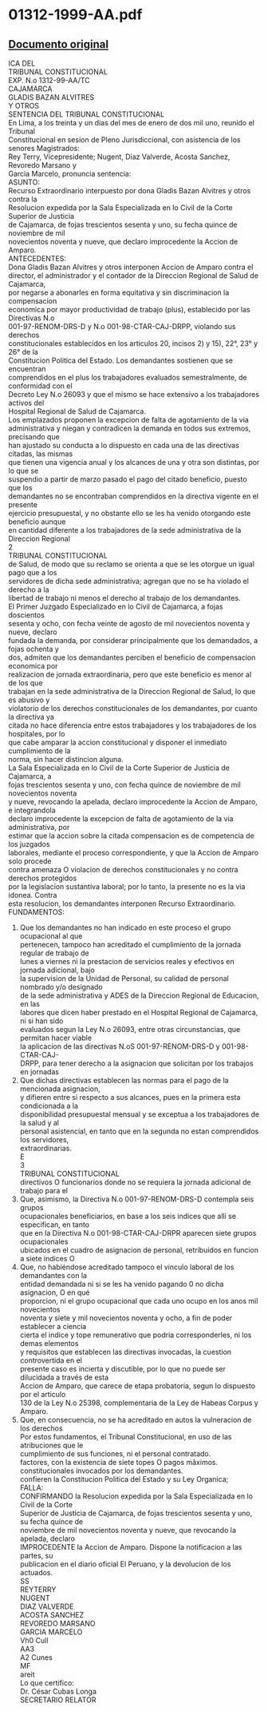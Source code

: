 
01312-1999-AA.pdf
=================
  
[Documento original](https://tc.gob.pe/jurisprudencia/2001/01312-1999-AA.pdf)  
---  
ICA DEL  
TRIBUNAL CONSTITUCIONAL  
EXP. N.o 1312-99-AA/TC  
CAJAMARCA  
GLADIS BAZAN ALVITRES  
Y OTROS  
SENTENCIA DEL TRIBUNAL CONSTITUCIONAL  
En Lima, a los treinta y un dias del mes de enero de dos mil uno, reunido el Tribunal  
Constitucional en sesion de Pleno Jurisdiccional, con asistencia de los senores Magistrados:  
Rey Terry, Vicepresidente; Nugent, Diaz Valverde, Acosta Sanchez, Revoredo Marsano y  
Garcia Marcelo, pronuncia sentencia:  
ASUNTO:  
Recurso Extraordinario interpuesto por dona Gladis Bazan Alvitres y otros contra la  
Resolucion expedida por la Sala Especializada en lo Civil de la Corte Superior de Justicia  
de Cajamarca, de fojas trescientos sesenta y uno, su fecha quince de noviembre de mil  
novecientos noventa y nueve, que declaro improcedente la Accion de Amparo.  
ANTECEDENTES:  
Dona Gladis Bazan Alvitres y otros interponen Accion de Amparo contra el  
director, el administrador y el contador de la Direccion Regional de Salud de Cajamarca,  
por negarse a abonarles en forma equitativa y sin discriminacion la compensacion  
economica por mayor productividad de trabajo (plus), establecido por las Directivas N.o  
001-97-RENOM-DRS-D y N.o 001-98-CTAR-CAJ-DRPP, violando sus derechos  
constitucionales establecidos en los articulos 20, incisos 2) y 15), 22°, 23° y 26° de la  
Constitucion Politica del Estado. Los demandantes sostienen que se encuentran  
comprendidos en el plus los trabajadores evaluados semestralmente, de conformidad con el  
Decreto Ley N.o 26093 y que el mismo se hace extensivo a los trabajadores activos del  
Hospital Regional de Salud de Cajamarca.  
Los emplazados proponen la excepcion de falta de agotamiento de la via  
administrativa y niegan y contradicen la demanda en todos sus extremos, precisando que  
han ajustado su conducta a lo dispuesto en cada una de las directivas citadas, las mismas  
que tienen una vigencia anual y los alcances de una y otra son distintas, por lo que se  
suspendio a partir de marzo pasado el pago del citado beneficio, puesto que los  
demandantes no se encontraban comprendidos en la directiva vigente en el presente  
ejercicio presupuestal, y no obstante ello se les ha venido otorgando este beneficio aunque  
en cantidad diferente a los trabajadores de la sede administrativa de la Direccion Regional  
2  
TRIBUNAL CONSTITUCIONAL  
de Salud, de modo que su reclamo se orienta a que se les otorgue un igual pago que a los  
servidores de dicha sede administrativa; agregan que no se ha violado el derecho a la  
libertad de trabajo ni menos el derecho al trabajo de los demandantes.  
El Primer Juzgado Especializado en lo Civil de Cajamarca, a fojas doscientos  
sesenta y ocho, con fecha veinte de agosto de mil novecientos noventa y nueve, declaro  
fundada la demanda, por considerar principalmente que los demandados, a fojas ochenta y  
dos, admiten que los demandantes perciben el beneficio de compensacion economica por  
realizacion de jornada extraordinaria, pero que este beneficio es menor al de los que  
trabajan en la sede administrativa de la Direccion Regional de Salud, lo que es abusivo y  
violatorio de los derechos constitucionales de los demandantes, por cuanto la directiva ya  
citada no hace diferencia entre estos trabajadores y los trabajadores de los hospitales, por lo  
que cabe amparar la accion constitucional y disponer el inmediato cumplimiento de la  
norma, sin hacer distincion alguna.  
La Sala Especializada en lo Civil de la Corte Superior de Justicia de Cajamarca, a  
fojas trescientos sesenta y uno, con fecha quince de noviembre de mil novecientos noventa  
y nueve, revocando la apelada, declaro improcedente la Accion de Amparo, e integrandola  
declaro improcedente la excepcion de falta de agotamiento de la via administrativa, por  
estimar que la accion sobre la citada compensacion es de competencia de los juzgados  
laborales, mediante el proceso correspondiente, y que la Accion de Amparo solo procede  
contra amenaza O violacion de derechos constitucionales y no contra derechos protegidos  
por la legislacion sustantiva laboral; por lo tanto, la presente no es la via idonea. Contra  
esta resolucion, los demandantes interponen Recurso Extraordinario.  
FUNDAMENTOS:  
1. Que los demandantes no han indicado en este proceso el grupo ocupacional al que  
pertenecen, tampoco han acreditado el cumplimiento de la jornada regular de trabajo de  
lunes a viernes ni la prestacion de servicios reales y efectivos en jornada adicional, bajo  
la supervision de la Unidad de Personal, su calidad de personal nombrado y/o designado  
de la sede administrativa y ADES de la Direccion Regional de Educacion, en las  
labores que dicen haber prestado en el Hospital Regional de Cajamarca, ni si han sido  
evaluados segun la Ley N.o 26093, entre otras circunstancias, que permitan hacer viable  
la aplicacion de las directivas N.oS 001-97-RENOM-DRS-D y 001-98-CTAR-CAJ-  
DRPP, para tener derecho a la asignacion que solicitan por los trabajos en jornadas  
2. Que dichas directivas establecen las normas para el pago de la mencionada asignacion,  
y difieren entre si respecto a sus alcances, pues en la primera esta condicionada a la  
disponibilidad presupuestal mensual y se exceptua a los trabajadores de la salud y al  
personal asistencial, en tanto que en la segunda no estan comprendidos los servidores,  
extraordinarias.  
E  
3  
TRIBUNAL CONSTITUCIONAL  
directivos O funcionarios donde no se requiera la jornada adicional de trabajo para el  
3. Que, asimismo, la Directiva N.o 001-97-RENOM-DRS-D contempla seis grupos  
ocupacionales beneficiarios, en base a los seis indices que alli se especifican, en tanto  
que en la Directiva N.o 001-98-CTAR-CAJ-DRPR aparecen siete grupos ocupacionales  
ubicados en el cuadro de asignacion de personal, retribuidos en funcion a siete indices O  
4. Que, no habiéndose acreditado tampoco el vinculo laboral de los demandantes con la  
entidad demandada ni si se les ha venido pagando 0 no dicha asignacion, O en qué  
proporcion, ni el grupo ocupacional que cada uno ocupo en los anos mil novecientos  
noventa y siete y mil novecientos noventa y ocho, a fin de poder establecer a ciencia  
cierta el indice y tope remunerativo que podria corresponderles, ni los demas elementos  
y requisitos que establecen las directivas invocadas, la cuestion controvertida en el  
presente caso es incierta y discutible, por lo que no puede ser dilucidada a través de esta  
Accion de Amparo, que carece de etapa probatoria, segun lo dispuesto por el articulo  
130 de la Ley N.o 25398, complementaria de la Ley de Habeas Corpus y Amparo.  
5. Que, en consecuencia, no se ha acreditado en autos la vulneracion de los derechos  
Por estos fundamentos, el Tribunal Constitucional, en uso de las atribuciones que le  
cumplimiento de sus funciones, ni el personal contratado.  
factores, con la existencia de siete topes O pagos mâximos.  
constitucionales invocados por los demandantes.  
confieren la Constitucion Politica del Estado y su Ley Organica;  
FALLA:  
CONFIRMANDO la Resolucion expedida por la Sala Especializada en lo Civil de la Corte  
Superior de Justicia de Cajamarca, de fojas trescientos sesenta y uno, su fecha quince de  
noviembre de mil novecientos noventa y nueve, que revocando la apelada, declaro  
IMPROCEDENTE la Accion de Amparo. Dispone la notificacion a las partes, su  
publicacion en el diario oficial El Peruano, y la devolucion de los actuados.  
SS  
REYTERRY  
NUGENT  
DIAZ VALVERDE  
ACOSTA SANCHEZ  
REVOREDO MARSANO  
GARCIA MARCELO  
Vh0 Cull  
AA3  
A2 Cunes  
MF  
areit  
Lo que certifico:  
Dr. César Cubas Longa  
SECRETARIO RELATOR